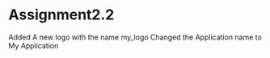 # Assignment2.2
Added A new logo with the name my_logo
Changed the Application name to My Application
